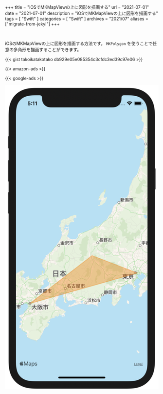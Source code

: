 +++
title =  "iOSでMKMapViewの上に図形を描画する"
url = "2021-07-01"
date = "2021-07-01"
description = "iOSでMKMapViewの上に図形を描画する"
tags = [
  "Swift"
]
categories = [
  "Swift"
]
archives = "2021/07"
aliases = ["migrate-from-jekyl"]
+++

<br>

iOSのMKMapViewの上に図形を描画する方法です。
`MKPolygon` を使うことで任意の多角形を描画することができます。

{{< gist takoikatakotako db929e05e085354c3cfdc3ed39c97e06 >}}

<!-- Amazon Ads -->
{{< amazon-ads >}}

<!-- Google Ads -->
{{< google-ads >}}

![Image](1.png)
